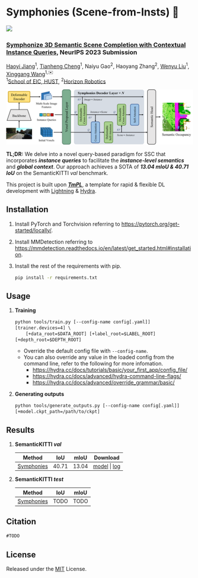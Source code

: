 # Symphonies (Scene-from-Insts) 🎻

[![](https://img.shields.io/github/license/hustvl/Symphonies)](LICENSE)

### **[Symphonize 3D Semantic Scene Completion with Contextual Instance Queries](TODO)**, NeurIPS 2023 Submission

[Haoyi Jiang](https://github.com/npurson)<sup>1</sup>,
[Tianheng Cheng](https://scholar.google.com/citations?user=PH8rJHYAAAAJ)<sup>1</sup>,
Naiyu Gao<sup>2</sup>,
Haoyang Zhang<sup>2</sup>,
[Wenyu Liu](http://eic.hust.edu.cn/professor/liuwenyu/)<sup>1</sup>,
[Xinggang Wang](https://xwcv.github.io/)<sup>1,✉️</sup>
<br>
<sup>1</sup>[School of EIC, HUST](http://english.eic.hust.edu.cn/),
<sup>2</sup>[Horizon Robotics](https://en.horizonrobotics.com/)

![arch](assets/arch.png)

**TL;DR:** We delve into a novel query-based paradigm for SSC that incorporates ***instance queries*** to facilitate the ***instance-level semantics*** and ***global context***. Our approach achieves a SOTA of ***13.04 mIoU & 40.71 IoU*** on the SemanticKITTI *val* benchmark.

This project is built upon ***[TmPL](https://github.com/npurson/tmpl)***, a template for rapid & flexible DL development with [Lightning](https://lightning.ai/) & [Hydra](https://hydra.cc/).

## Installation

1. Install PyTorch and Torchvision referring to https://pytorch.org/get-started/locally/.
2. Install MMDetection referring to https://mmdetection.readthedocs.io/en/latest/get_started.html#installation.
3. Install the rest of the requirements with pip.

    ```bash
    pip install -r requirements.txt
    ```

## Usage

1. **Training**

    ```shell
    python tools/train.py [--config-name config[.yaml]] [trainer.devices=4] \
        [+data_root=$DATA_ROOT] [+label_root=$LABEL_ROOT] [+depth_root=$DEPTH_ROOT]
    ```

    * Override the default config file with `--config-name`.
    * You can also override any value in the loaded config from the command line, refer to the following for more infomation.
        * https://hydra.cc/docs/tutorials/basic/your_first_app/config_file/
        * https://hydra.cc/docs/advanced/hydra-command-line-flags/
        * https://hydra.cc/docs/advanced/override_grammar/basic/

2. **Generating outputs**

    ```shell
    python tools/generate_outputs.py [--config-name config[.yaml]] [+model.ckpt_path=/path/to/ckpt]
    ```

## Results

1. **SemanticKITTI *val***

    |                    Method                    |  IoU  | mIoU  |         Download         |
    | :------------------------------------------: | :---: | :---: | :----------------------: |
    | [Symphonies](symphonies/configs/config.yaml) | 40.71 | 13.04 | [model](<>) \| [log](<>) |

2. **SemanticKITTI *test***

    |                    Method                    |  IoU  | mIoU  |
    | :------------------------------------------: | :---: | :---: |
    | [Symphonies](symphonies/configs/config.yaml) | TODO  | TODO  |

## Citation

```latex
#TODO
```

## License

Released under the [MIT](LICENSE) License.
